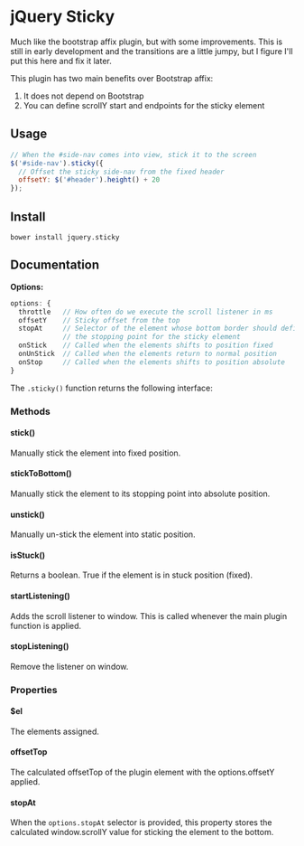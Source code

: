 # jQuery Sticky

Much like the bootstrap affix plugin, but with some improvements. This is still in early development and the transitions are a little jumpy, but I figure I'll put this here and fix it later.

This plugin has two main benefits over Bootstrap affix:

1. It does not depend on Bootstrap
2. You can define scrollY start and endpoints for the sticky element

## Usage

```javascript
// When the #side-nav comes into view, stick it to the screen
$('#side-nav').sticky({
  // Offset the sticky side-nav from the fixed header
  offsetY: $('#header').height() + 20
});
```

## Install

```
bower install jquery.sticky
```

## Documentation

__Options:__

```javascript
options: {
  throttle   // How often do we execute the scroll listener in ms
  offsetY    // Sticky offset from the top
  stopAt     // Selector of the element whose bottom border should define
             // the stopping point for the sticky element
  onStick    // Called when the elements shifts to position fixed
  onUnStick  // Called when the elements return to normal position
  onStop     // Called when the elements shifts to position absolute
}
```

The ```.sticky()``` function returns the following interface:

### Methods

#### stick()

Manually stick the element into fixed position.

#### stickToBottom()

Manually stick the element to its stopping point into absolute position.

#### unstick()

Manually un-stick the element into static position.

#### isStuck()

Returns a boolean. True if the element is in stuck position (fixed).

#### startListening()

Adds the scroll listener to window. This is called whenever the main plugin function is applied.

#### stopListening()

Remove the listener on window.

### Properties

#### $el

The elements assigned.

#### offsetTop

The calculated offsetTop of the plugin element with the options.offsetY applied.

#### stopAt

When the ```options.stopAt``` selector is provided, this property stores the calculated window.scrollY value for sticking the element to the bottom.